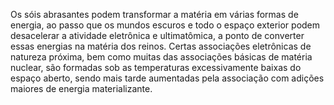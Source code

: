 ﻿Os sóis abrasantes podem transformar a matéria em várias formas de energia, ao passo que os mundos escuros e todo o espaço exterior podem desacelerar a atividade eletrônica e ultimatômica, a ponto de converter essas energias na matéria dos reinos. Certas associações eletrônicas de natureza próxima, bem como muitas das associações básicas de matéria nuclear, são formadas sob as temperaturas excessivamente baixas do espaço aberto, sendo mais tarde aumentadas pela associação com adições maiores de energia materializante.